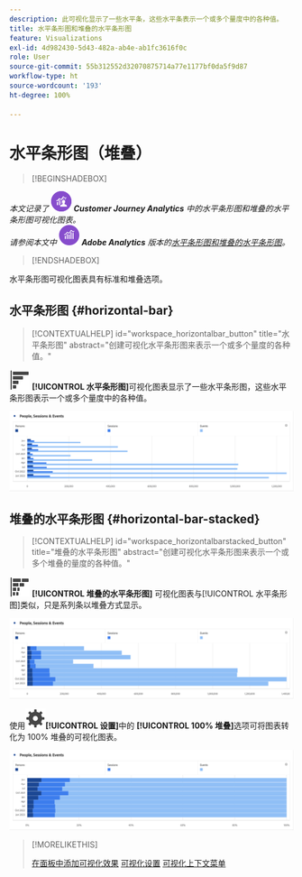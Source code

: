 ```yaml
---
description: 此可视化显示了一些水平条，这些水平条表示一个或多个量度中的各种值。
title: 水平条形图和堆叠的水平条形图
feature: Visualizations
exl-id: 4d982430-5d43-482a-ab4e-ab1fc3616f0c
role: User
source-git-commit: 55b312552d32070875714a77e1177bf0da5f9d87
workflow-type: ht
source-wordcount: '193'
ht-degree: 100%

---
```


# 水平条形图（堆叠）

>[!BEGINSHADEBOX]

_本文记录了_ ![CustomerJourneyAnalytics](/help/assets/icons/CustomerJourneyAnalytics.svg) _**Customer Journey Analytics** 中的水平条形图和堆叠的水平条形图可视化图表。_<br/>_请参阅本文中_ ![AdobeAnalytics](/help/assets/icons/AdobeAnalytics.svg) _**Adobe Analytics** 版本的[水平条形图和堆叠的水平条形图](https://experienceleague.adobe.com/zh-hans/docs/analytics/analyze/analysis-workspace/visualizations/horizontal-bar)。_

>[!ENDSHADEBOX]

水平条形图可视化图表具有标准和堆叠选项。

## 水平条形图 {#horizontal-bar}

<!-- markdownlint-disable MD034 -->

>[!CONTEXTUALHELP]
>id="workspace_horizontalbar_button"
>title="水平条形图"
>abstract="创建可视化水平条形图来表示一个或多个量度的各种值。"

<!-- markdownlint-enable MD034 -->


![GraphBarHorizontal](/help/assets/icons/GraphBarHorizontal.svg) **[!UICONTROL 水平条形图]**&#x200B;可视化图表显示了一些水平条形图，这些水平条形图表示一个或多个量度中的各种值。

![水平条形图显示的量度包括页面查看次数、页面速度、访问次数、进入次数和退出次数。](assets/horizontal-bar.png)

## 堆叠的水平条形图 {#horizontal-bar-stacked}

<!-- markdownlint-disable MD034 -->

>[!CONTEXTUALHELP]
>id="workspace_horizontalbarstacked_button"
>title="堆叠的水平条形图"
>abstract="创建可视化水平条形图来表示一个或多个堆叠的量度的各种值。"

<!-- markdownlint-enable MD034 -->


![GraphBarHorizontalStacked](/help/assets/icons/GraphBarHorizontalStacked.svg) **[!UICONTROL 堆叠的水平条形图]** 可视化图表与[!UICONTROL 水平条形图]类似，只是系列条以堆叠方式显示。

![堆叠的水平条形图显示页面查看次数、访问次数、进入次数和退出次数。](assets/horizontal-bar-stacked.png)

使用![设置](/help/assets/icons/Setting.svg)**[!UICONTROL 设置]**&#x200B;中的 **[!UICONTROL 100% 堆叠]**&#x200B;选项可将图表转化为 100% 堆叠的可视化图表。

![100% 堆叠的水平条形图](assets/horizontal-bar-stacked100.png)


>[!MORELIKETHIS]
>
>[在面板中添加可视化效果](/help/analysis-workspace/visualizations/freeform-analysis-visualizations.md#add-visualizations-to-a-panel)
>[可视化设置](/help/analysis-workspace/visualizations/freeform-analysis-visualizations.md#settings)
>[可视化上下文菜单](/help/analysis-workspace/visualizations/freeform-analysis-visualizations.md#context-menu)
>


